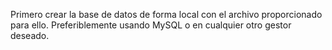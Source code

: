 Primero crear la base de datos de forma local con el archivo proporcionado para ello.
Preferiblemente usando MySQL o en cualquier otro gestor deseado.